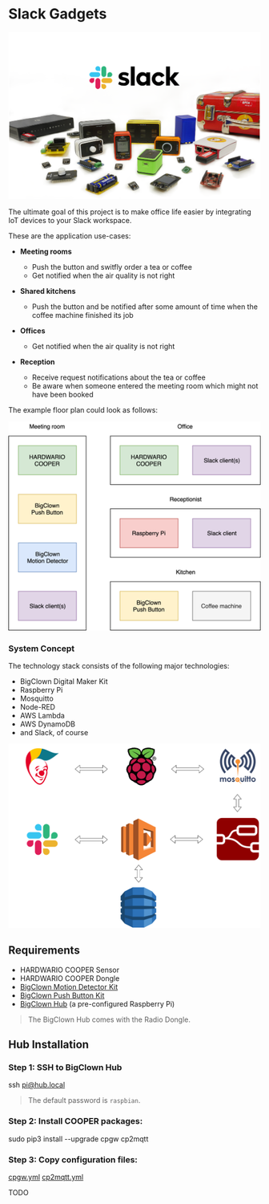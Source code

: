 # Slack Gadgets

![Slack Gadgets](doc/slack-gadgets.png)

The ultimate goal of this project is to make office life easier by integrating IoT devices to your Slack workspace.

These are the application use-cases:

* **Meeting rooms**

  * Push the button and switfly order a tea or coffee
  * Get notified when the air quality is not right

* **Shared kitchens**

  * Push the button and be notified after some amount of time when the coffee machine finished its job

* **Offices**

  * Get notified when the air quality is not right

* **Reception**

  * Receive request notifications about the tea or coffee
  * Be aware when someone entered the meeting room which might not have been booked

The example floor plan could look as follows:

![Example floor plan](doc/floor-plan.png)


### System Concept

The technology stack consists of the following major technologies:

* BigClown Digital Maker Kit
* Raspberry Pi
* Mosquitto
* Node-RED
* AWS Lambda
* AWS DynamoDB
* and Slack, of course

![System concept](doc/system-concept.png)


## Requirements

* HARDWARIO COOPER Sensor
* HARDWARIO COOPER Dongle
* [BigClown Motion Detector Kit](https://shop.bigclown.com/motion-detector-kit/)
* [BigClown Push Button Kit](https://shop.bigclown.com/push-button-kit/)
* [BigClown Hub](https://shop.bigclown.com/bigclown-hub/) (a pre-configured Raspberry Pi)

> The BigClown Hub comes with the Radio Dongle.


## Hub Installation


### Step 1: SSH to BigClown Hub

  ssh pi@hub.local

> The default password is `raspbian`.


### Step 2: Install COOPER packages:

  sudo pip3 install --upgrade cpgw cp2mqtt


### Step 3: Copy configuration files:

[cpgw.yml](edge/cooper/cpgw.yml)
[cp2mqtt.yml](edge/cooper/cp2mqtt.yml)

TODO
